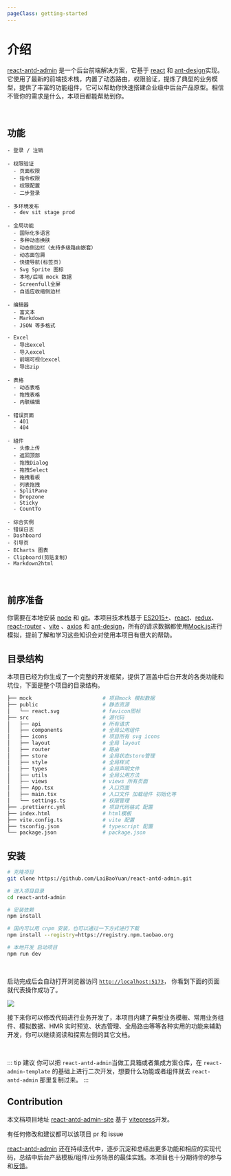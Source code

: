 ```yaml
---
pageClass: getting-started
---
```


# 介绍

[react-antd-admin](https://github.com/LaiBaoYuan/react-antd-admin) 是一个后台前端解决方案，它基于 [react](https://react.docschina.org/) 和 [ant-design](https://ant.design/index-cn)实现。它使用了最新的前端技术栈，内置了动态路由，权限验证，提炼了典型的业务模型，提供了丰富的功能组件，它可以帮助你快速搭建企业级中后台产品原型。相信不管你的需求是什么，本项目都能帮助到你。

<br/>

## 功能

```
- 登录 / 注销

- 权限验证
  - 页面权限
  - 指令权限
  - 权限配置
  - 二步登录

- 多环境发布
  - dev sit stage prod

- 全局功能
  - 国际化多语言
  - 多种动态换肤
  - 动态侧边栏（支持多级路由嵌套）
  - 动态面包屑
  - 快捷导航(标签页)
  - Svg Sprite 图标
  - 本地/后端 mock 数据
  - Screenfull全屏
  - 自适应收缩侧边栏

- 编辑器
  - 富文本
  - Markdown
  - JSON 等多格式

- Excel
  - 导出excel
  - 导入excel
  - 前端可视化excel
  - 导出zip

- 表格
  - 动态表格
  - 拖拽表格
  - 内联编辑

- 错误页面
  - 401
  - 404

- 組件
  - 头像上传
  - 返回顶部
  - 拖拽Dialog
  - 拖拽Select
  - 拖拽看板
  - 列表拖拽
  - SplitPane
  - Dropzone
  - Sticky
  - CountTo

- 综合实例
- 错误日志
- Dashboard
- 引导页
- ECharts 图表
- Clipboard(剪贴复制)
- Markdown2html
```

<br/>

## 前序准备

你需要在本地安装 [node](http://nodejs.org/) 和 [git](https://git-scm.com/)。本项目技术栈基于 [ES2015+](http://es6.ruanyifeng.com/)、[react](https://react.docschina.org/)、[redux](https://cn.redux.js.org/tutorials/quick-start/)、[react-router](https://reactrouter.com/en/main) 、[vite](https://cn.vitejs.dev/) 、[axios](https://github.com/axios/axios) 和 [ant-design](https://ant.design/index-cn)，所有的请求数据都使用[Mock.js](https://github.com/nuysoft/Mock)进行模拟，提前了解和学习这些知识会对使用本项目有很大的帮助。

## 目录结构

本项目已经为你生成了一个完整的开发框架，提供了涵盖中后台开发的各类功能和坑位，下面是整个项目的目录结构。

```bash
├── mock                       # 项目mock 模拟数据
├── public                     # 静态资源
│   └── react.svg              # favicon图标
├── src                        # 源代码
│   ├── api                    # 所有请求
│   ├── components             # 全局公用组件
│   ├── icons                  # 项目所有 svg icons
│   ├── layout                 # 全局 layout
│   ├── router                 # 路由
│   ├── store                  # 全局状态store管理
│   ├── style                  # 全局样式
│   ├── types                  # 全局声明文件
│   ├── utils                  # 全局公用方法
│   ├── views                  # views 所有页面
│   ├── App.tsx                # 入口页面
│   ├── main.tsx               # 入口文件 加载组件 初始化等
│   └── settings.ts            # 权限管理
├── .prettierrc.yml            # 项目代码格式 配置
├── index.html                 # html模板
├── vite.config.ts             # vite 配置
├── tsconfig.json              # typescript 配置
└── package.json               # package.json
```

## 安装

```bash
# 克隆项目
git clone https://github.com/LaiBaoYuan/react-antd-admin.git

# 进入项目目录
cd react-antd-admin

# 安装依赖
npm install

# 国内可以用 cnpm 安装，也可以通过一下方式进行下载
npm install --registry=https://registry.npm.taobao.org

# 本地开发 启动项目
npm run dev
```

<br/>

启动完成后会自动打开浏览器访问 <a href="http://localhost:5173" target="_blank" rel="noreferrer">`http://localhost:5173`</a>， 你看到下面的页面就代表操作成功了。

![](https://panjiachen.gitee.io/gitee-cdn/vue-element-admin-site/1bc334a6-32a8-4f29-a037-ac3f5ce32588.png)

接下来你可以修改代码进行业务开发了，本项目内建了典型业务模板、常用业务组件、模拟数据、HMR 实时预览、状态管理、全局路由等等各种实用的功能来辅助开发，你可以继续阅读和探索左侧的其它文档。

<br/>

::: tip 建议
你可以把 `react-antd-admin`当做工具箱或者集成方案仓库，在 `react-admin-template` 的基础上进行二次开发，想要什么功能或者组件就去 `react-antd-admin` 那里复制过来。
:::

## Contribution

本文档项目地址 [react-antd-admin-site](https://github.com/LaiBaoYuan/react-antd-admin-site) 基于 [vitepress](https://github.com/vuejs/vitepress)开发。

有任何修改和建议都可以该项目 pr 和 issue

[react-antd-admin](https://github.com/LaiBaoYuan/react-antd-admin) 还在持续迭代中，逐步沉淀和总结出更多功能和相应的实现代码，总结中后台产品模板/组件/业务场景的最佳实践。本项目也十分期待你的参与和[反馈](https://github.com/LaiBaoYuan/react-antd-admin/issues)。
